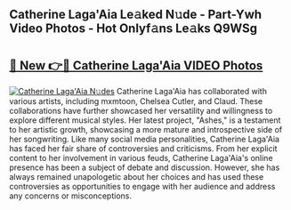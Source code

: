 ## Catherine Laga'Aia Le𝚊ked N𝚞de - Part-Ywh Video Photos - Hot Onlyf𝚊ns Le𝚊ks Q9WSg

# <h2><a href="http://ab27665.deff.icu/?id=Catherine+Laga%27Aia">🔗 New 👉🔴 Catherine Laga'Aia VIDEO Photos</a></h2>

[![Catherine Laga'Aia N𝚞des](https://i.imgur.com/rIISA9y.gif)](http://ab27665.deff.icu/?id=Catherine+Laga%27Aia)
Catherine Laga'Aia has collaborated with various artists, including mxmtoon, Chelsea Cutler, and Claud. These collaborations have further showcased her versatility and willingness to explore different musical styles. Her latest project, "Ashes," is a testament to her artistic growth, showcasing a more mature and introspective side of her songwriting. Like many social media personalities, Catherine Laga'Aia has faced her fair share of controversies and criticisms. From her explicit content to her involvement in various feuds, Catherine Laga'Aia's online presence has been a subject of debate and discussion. However, she has always remained unapologetic about her choices and has used these controversies as opportunities to engage with her audience and address any concerns or misconceptions.
